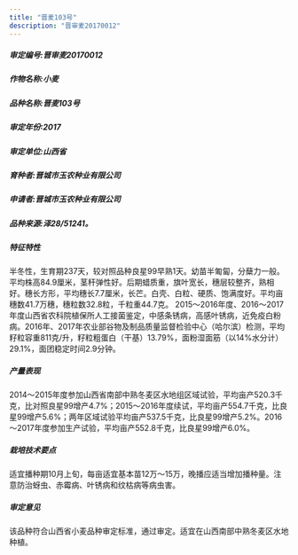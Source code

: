 ```yaml
---
title: "晋麦103号"
description: "晋审麦20170012"
---
```

##### 审定编号:晋审麦20170012

##### 作物名称:小麦

##### 品种名称:晋麦103号

##### 审定年份:2017

##### 审定单位:山西省

##### 育种者:晋城市玉农种业有限公司

##### 申请者:晋城市玉农种业有限公司

##### 品种来源:泽28/51241。

##### 特征特性
半冬性，生育期237天，较对照品种良星99早熟1天。幼苗半匍匐，分蘖力一般。平均株高84.9厘米，茎秆弹性好。后期蜡质重，旗叶宽长，穗层较整齐，熟相好。穗长方形，平均穗长7.7厘米，长芒。白壳、白粒、硬质、饱满度好。平均亩穗数41.7万穗，穗粒数32.8粒，千粒重44.7克。  2015～2016年度、2016～2017年度山西省农科院植保所人工接菌鉴定，中感条锈病，高感叶锈病，近免疫白粉病。2016年、2017年农业部谷物及制品质量监督检验中心（哈尔滨）检测，平均籽粒容重811克/升，籽粒粗蛋白（干基）13.79%，面粉湿面筋（以14%水分计）29.1%，面团稳定时间2.9分钟。

##### 产量表现
2014～2015年度参加山西省南部中熟冬麦区水地组区域试验，平均亩产520.3千克，比对照良星99增产4.7%；2015～2016年度续试，平均亩产554.7千克，比良星99增产5.6%；两年区域试验平均亩产537.5千克，比良星99增产5.2%。2016～2017年度参加生产试验，平均亩产552.8千克，比良星99增产6.0%。

##### 栽培技术要点
适宜播种期10月上旬，每亩适宜基本苗12万～15万，晚播应适当增加播种量。注意防治蚜虫、赤霉病、叶锈病和纹枯病等病虫害。

##### 审定意见
该品种符合山西省小麦品种审定标准，通过审定。适宜在山西南部中熟冬麦区水地种植。
